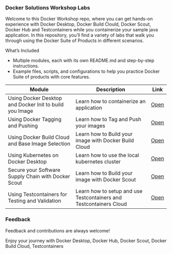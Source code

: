 
### Docker Solutions Workshop Labs

Welcome to this Docker Workshop repo, where you can get hands-on experience with Docker Desktop, Docker Build Clould, Docker Scout, Docker Hub and Testcontainers while you containerize your sample java application. In this repository, you’ll find a variety of labs that walk you through using the Docker Suite of Products in different scenarios.

What’s Included

* Multiple modules, each with its own README.md and step-by-step instructions.
* Example files, scripts, and configurations to help you practice Docker Suite of products with core features.

| Module                                             | Description                                       | Link                                                                                        |
|----------------------------------------------------|---------------------------------------------------|---------------------------------------------------------------------------------------------|
| Using Docker Desktop and Docker Init to build you Image                           | Learn how to containerize an application              | [Open](https://github.com/artofthepossible/whale-of-a-time/blob/main/labs/01_Using_Docker_Desktop_and_Docker_Init.md) |
| Using Docker Tagging and Pushing                                       | Learn how to Tag and Push your images                          | [Open](https://github.com/artofthepossible/whale-of-a-time/blob/main/labs/02_Using_docker_tag_and_push.md)  |
| Using Docker Build Cloud and Base Image Selection                                 | Learn how to Build your image with Docker Build Cloud | [Open](https://github.com/artofthepossible/whale-of-a-time/blob/main/labs/03_Using_docker_build_cloud.md)  |
| Using Kubernetes on Docker Desktop | Learn how to use the local kubernetes cluster | [Open](https://github.com/artofthepossible/whale-of-a-time/blob/main/labs/04_Using_kubernetes_on_docker_desktop.md)  |
| Secure your Software Supply Chain with Docker Scout| Learn how to Build your image with Docker Scout | [Open](https://github.com/artofthepossible/whale-of-a-time/blob/main/labs/05_Secure_your_supply_chain_with_docker_scout.md)  |
| Using Testcontainers for Testing and Validation| Learn how to setup and use Testcontainers and Testcontainers Cloud | [Open](https://github.com/artofthepossible/whale-of-a-time/blob/main/labs/06_Using_testcontainers.md)  |

### Feedback
Feedback and contributions are always welcome!

Enjoy your journey with Docker Desktop, Docker Hub, Docker Scout, Docker Build Cloud, Testcontainers 